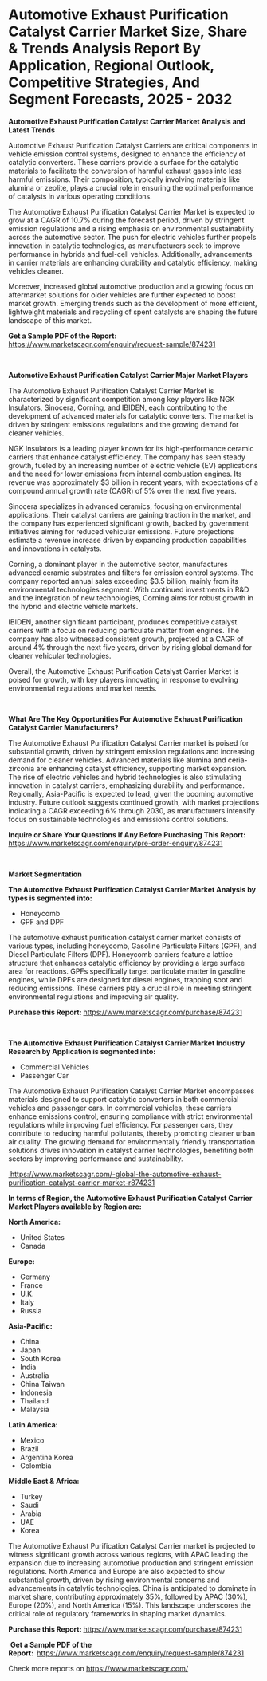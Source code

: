 <p><h1>Automotive Exhaust Purification Catalyst Carrier Market Size, Share & Trends Analysis Report By Application, Regional Outlook, Competitive Strategies, And Segment Forecasts, 2025 - 2032</h1></p><p><strong>Automotive Exhaust Purification Catalyst Carrier Market Analysis and Latest Trends</strong></p>
<p><p>Automotive Exhaust Purification Catalyst Carriers are critical components in vehicle emission control systems, designed to enhance the efficiency of catalytic converters. These carriers provide a surface for the catalytic materials to facilitate the conversion of harmful exhaust gases into less harmful emissions. Their composition, typically involving materials like alumina or zeolite, plays a crucial role in ensuring the optimal performance of catalysts in various operating conditions.</p><p>The Automotive Exhaust Purification Catalyst Carrier Market is expected to grow at a CAGR of 10.7% during the forecast period, driven by stringent emission regulations and a rising emphasis on environmental sustainability across the automotive sector. The push for electric vehicles further propels innovation in catalytic technologies, as manufacturers seek to improve performance in hybrids and fuel-cell vehicles. Additionally, advancements in carrier materials are enhancing durability and catalytic efficiency, making vehicles cleaner. </p><p>Moreover, increased global automotive production and a growing focus on aftermarket solutions for older vehicles are further expected to boost market growth. Emerging trends such as the development of more efficient, lightweight materials and recycling of spent catalysts are shaping the future landscape of this market.</p></p>
<p><strong>Get a Sample PDF of the Report:&nbsp;</strong> <a href="https://www.marketscagr.com/enquiry/request-sample/874231?utm_campaign=3562&utm_medium=2&utm_source=Github&utm_content=ia&utm_term=30032025&utm_id=automotive-exhaust-purification-catalyst-carrier">https://www.marketscagr.com/enquiry/request-sample/874231</a></p>
<p>&nbsp;</p>
<p><strong>Automotive Exhaust Purification Catalyst Carrier Major Market Players</strong></p>
<p><p>The Automotive Exhaust Purification Catalyst Carrier Market is characterized by significant competition among key players like NGK Insulators, Sinocera, Corning, and IBIDEN, each contributing to the development of advanced materials for catalytic converters. The market is driven by stringent emissions regulations and the growing demand for cleaner vehicles.</p><p>NGK Insulators is a leading player known for its high-performance ceramic carriers that enhance catalyst efficiency. The company has seen steady growth, fueled by an increasing number of electric vehicle (EV) applications and the need for lower emissions from internal combustion engines. Its revenue was approximately $3 billion in recent years, with expectations of a compound annual growth rate (CAGR) of 5% over the next five years.</p><p>Sinocera specializes in advanced ceramics, focusing on environmental applications. Their catalyst carriers are gaining traction in the market, and the company has experienced significant growth, backed by government initiatives aiming for reduced vehicular emissions. Future projections estimate a revenue increase driven by expanding production capabilities and innovations in catalysts.</p><p>Corning, a dominant player in the automotive sector, manufactures advanced ceramic substrates and filters for emission control systems. The company reported annual sales exceeding $3.5 billion, mainly from its environmental technologies segment. With continued investments in R&D and the integration of new technologies, Corning aims for robust growth in the hybrid and electric vehicle markets.</p><p>IBIDEN, another significant participant, produces competitive catalyst carriers with a focus on reducing particulate matter from engines. The company has also witnessed consistent growth, projected at a CAGR of around 4% through the next five years, driven by rising global demand for cleaner vehicular technologies.</p><p>Overall, the Automotive Exhaust Purification Catalyst Carrier Market is poised for growth, with key players innovating in response to evolving environmental regulations and market needs.</p></p>
<p>&nbsp;</p>
<p><strong>What Are The Key Opportunities For Automotive Exhaust Purification Catalyst Carrier Manufacturers?</strong></p>
<p><p>The Automotive Exhaust Purification Catalyst Carrier market is poised for substantial growth, driven by stringent emission regulations and increasing demand for cleaner vehicles. Advanced materials like alumina and ceria-zirconia are enhancing catalyst efficiency, supporting market expansion. The rise of electric vehicles and hybrid technologies is also stimulating innovation in catalyst carriers, emphasizing durability and performance. Regionally, Asia-Pacific is expected to lead, given the booming automotive industry. Future outlook suggests continued growth, with market projections indicating a CAGR exceeding 6% through 2030, as manufacturers intensify focus on sustainable technologies and emissions control solutions.</p></p>
<p><strong>Inquire or Share Your Questions If Any Before Purchasing This Report:</strong> <a href="https://www.marketscagr.com/enquiry/pre-order-enquiry/874231?utm_campaign=3562&utm_medium=2&utm_source=Github&utm_content=ia&utm_term=30032025&utm_id=automotive-exhaust-purification-catalyst-carrier">https://www.marketscagr.com/enquiry/pre-order-enquiry/874231</a></p>
<p>&nbsp;</p>
<p><strong>Market Segmentation</strong></p>
<p><strong>The Automotive Exhaust Purification Catalyst Carrier Market Analysis by types is segmented into:</strong></p>
<p><ul><li>Honeycomb</li><li>GPF and DPF</li></ul></p>
<p><p>The automotive exhaust purification catalyst carrier market consists of various types, including honeycomb, Gasoline Particulate Filters (GPF), and Diesel Particulate Filters (DPF). Honeycomb carriers feature a lattice structure that enhances catalytic efficiency by providing a large surface area for reactions. GPFs specifically target particulate matter in gasoline engines, while DPFs are designed for diesel engines, trapping soot and reducing emissions. These carriers play a crucial role in meeting stringent environmental regulations and improving air quality.</p></p>
<p><strong>Purchase this Report:&nbsp;</strong><a href="https://www.marketscagr.com/purchase/874231?utm_campaign=3562&utm_medium=2&utm_source=Github&utm_content=ia&utm_term=30032025&utm_id=automotive-exhaust-purification-catalyst-carrier">https://www.marketscagr.com/purchase/874231</a></p>
<p>&nbsp;</p>
<p><strong>The Automotive Exhaust Purification Catalyst Carrier Market Industry Research by Application is segmented into:</strong></p>
<p><ul><li>Commercial Vehicles</li><li>Passenger Car</li></ul></p>
<p><p>The Automotive Exhaust Purification Catalyst Carrier Market encompasses materials designed to support catalytic converters in both commercial vehicles and passenger cars. In commercial vehicles, these carriers enhance emissions control, ensuring compliance with strict environmental regulations while improving fuel efficiency. For passenger cars, they contribute to reducing harmful pollutants, thereby promoting cleaner urban air quality. The growing demand for environmentally friendly transportation solutions drives innovation in catalyst carrier technologies, benefiting both sectors by improving performance and sustainability.</p></p>
<p><a href="https://www.marketscagr.com/-global-the-automotive-exhaust-purification-catalyst-carrier-market-r874231?utm_campaign=3562&utm_medium=2&utm_source=Github&utm_content=ia&utm_term=30032025&utm_id=automotive-exhaust-purification-catalyst-carrier">&nbsp;https://www.marketscagr.com/-global-the-automotive-exhaust-purification-catalyst-carrier-market-r874231</a></p>
<p><strong>In terms of Region, the Automotive Exhaust Purification Catalyst Carrier Market Players available by Region are:</strong></p>
<p>
    <p> <strong> North America: </strong>
        <ul>
            <li>United States</li>
            <li>Canada</li>
        </ul>
        </p> 
    <p> <strong> Europe: </strong>
        <ul>
            <li>Germany</li>
            <li>France</li>
            <li>U.K.</li>
            <li>Italy</li>
            <li>Russia</li>
        </ul>
        </p> 
    <p> <strong> Asia-Pacific: </strong>
        <ul>
            <li>China</li>
            <li>Japan</li>
            <li>South Korea</li>
            <li>India</li>
            <li>Australia</li>
            <li>China Taiwan</li>
            <li>Indonesia</li>
            <li>Thailand</li>
            <li>Malaysia</li>
        </ul>
        </p> 
    <p> <strong> Latin America: </strong>
        <ul>
            <li>Mexico</li>
            <li>Brazil</li>
            <li>Argentina Korea</li>
            <li>Colombia</li>
        </ul>
        </p> 
    <p> <strong> Middle East & Africa: </strong>
        <ul>
            <li>Turkey</li>
            <li>Saudi</li>
            <li>Arabia</li>
            <li>UAE</li>
            <li>Korea</li>
        </ul>
    </p>
    </p>
<p><p>The Automotive Exhaust Purification Catalyst Carrier market is projected to witness significant growth across various regions, with APAC leading the expansion due to increasing automotive production and stringent emission regulations. North America and Europe are also expected to show substantial growth, driven by rising environmental concerns and advancements in catalytic technologies. China is anticipated to dominate in market share, contributing approximately 35%, followed by APAC (30%), Europe (20%), and North America (15%). This landscape underscores the critical role of regulatory frameworks in shaping market dynamics.</p></p>
<p><strong>Purchase this Report: </strong><a href="https://www.marketscagr.com/purchase/874231?utm_campaign=3562&utm_medium=2&utm_source=Github&utm_content=ia&utm_term=30032025&utm_id=automotive-exhaust-purification-catalyst-carrier">https://www.marketscagr.com/purchase/874231</a></p>
<p>&nbsp;<strong>Get a Sample PDF of the Report:&nbsp;&nbsp;</strong><a href="https://www.marketscagr.com/enquiry/request-sample/874231?utm_campaign=3562&utm_medium=2&utm_source=Github&utm_content=ia&utm_term=30032025&utm_id=automotive-exhaust-purification-catalyst-carrier">https://www.marketscagr.com/enquiry/request-sample/874231</a></p>
<p><strong></strong></p>
<p>Check more reports on <a href="https://www.marketscagr.com/?utm_campaign=3562&utm_medium=2&utm_source=Github&utm_content=ia&utm_term=30032025&utm_id=automotive-exhaust-purification-catalyst-carrier">https://www.marketscagr.com/</a></p>